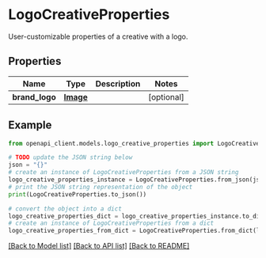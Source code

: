 # LogoCreativeProperties

User-customizable properties of a creative with a logo.

## Properties

Name | Type | Description | Notes
------------ | ------------- | ------------- | -------------
**brand_logo** | [**Image**](Image.md) |  | [optional] 

## Example

```python
from openapi_client.models.logo_creative_properties import LogoCreativeProperties

# TODO update the JSON string below
json = "{}"
# create an instance of LogoCreativeProperties from a JSON string
logo_creative_properties_instance = LogoCreativeProperties.from_json(json)
# print the JSON string representation of the object
print(LogoCreativeProperties.to_json())

# convert the object into a dict
logo_creative_properties_dict = logo_creative_properties_instance.to_dict()
# create an instance of LogoCreativeProperties from a dict
logo_creative_properties_from_dict = LogoCreativeProperties.from_dict(logo_creative_properties_dict)
```
[[Back to Model list]](../README.md#documentation-for-models) [[Back to API list]](../README.md#documentation-for-api-endpoints) [[Back to README]](../README.md)


